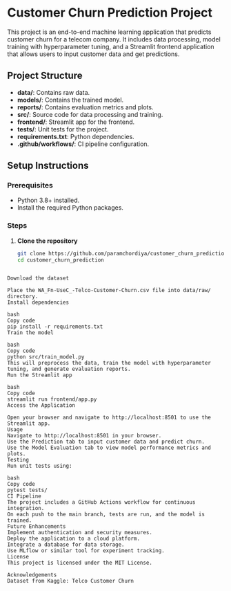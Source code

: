 # Customer Churn Prediction Project

This project is an end-to-end machine learning application that predicts customer churn for a telecom company. It includes data processing, model training with hyperparameter tuning, and a Streamlit frontend application that allows users to input customer data and get predictions.

## Project Structure

- **data/**: Contains raw data.
- **models/**: Contains the trained model.
- **reports/**: Contains evaluation metrics and plots.
- **src/**: Source code for data processing and training.
- **frontend/**: Streamlit app for the frontend.
- **tests/**: Unit tests for the project.
- **requirements.txt**: Python dependencies.
- **.github/workflows/**: CI pipeline configuration.

## Setup Instructions

### Prerequisites

- Python 3.8+ installed.
- Install the required Python packages.

### Steps

1. **Clone the repository**

   ```bash
   git clone https://github.com/paramchordiya/customer_churn_prediction.git
   cd customer_churn_prediction
```

Download the dataset

Place the WA_Fn-UseC_-Telco-Customer-Churn.csv file into data/raw/ directory.
Install dependencies

bash
Copy code
pip install -r requirements.txt
Train the model

bash
Copy code
python src/train_model.py
This will preprocess the data, train the model with hyperparameter tuning, and generate evaluation reports.
Run the Streamlit app

bash
Copy code
streamlit run frontend/app.py
Access the Application

Open your browser and navigate to http://localhost:8501 to use the Streamlit app.
Usage
Navigate to http://localhost:8501 in your browser.
Use the Prediction tab to input customer data and predict churn.
Use the Model Evaluation tab to view model performance metrics and plots.
Testing
Run unit tests using:

bash
Copy code
pytest tests/
CI Pipeline
The project includes a GitHub Actions workflow for continuous integration.
On each push to the main branch, tests are run, and the model is trained.
Future Enhancements
Implement authentication and security measures.
Deploy the application to a cloud platform.
Integrate a database for data storage.
Use MLflow or similar tool for experiment tracking.
License
This project is licensed under the MIT License.

Acknowledgements
Dataset from Kaggle: Telco Customer Churn